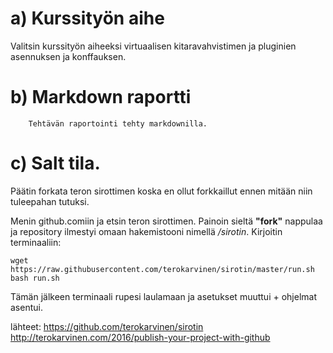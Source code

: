 # a) Kurssityön aihe
Valitsin kurssityön aiheeksi virtuaalisen kitaravahvistimen ja pluginien asennuksen ja konffauksen.

# b) Markdown raportti
		Tehtävän raportointi tehty markdownilla.
# c) Salt tila. 
Päätin forkata teron sirottimen koska en ollut forkkaillut ennen mitään niin tuleepahan tutuksi.

Menin github.comiin ja etsin teron sirottimen. Painoin sieltä **"fork"** nappulaa ja repository ilmestyi omaan hakemistooni nimellä */sirotin*.
Kirjoitin terminaaliin:

	wget https://raw.githubusercontent.com/terokarvinen/sirotin/master/run.sh
	bash run.sh

Tämän jälkeen terminaali rupesi laulamaan ja asetukset muuttui + ohjelmat asentui.

lähteet: https://github.com/terokarvinen/sirotin
	 http://terokarvinen.com/2016/publish-your-project-with-github
	 
